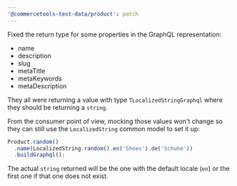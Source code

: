 ```yaml
---
'@commercetools-test-data/product': patch
---
```


Fixed the return type for some properties in the GraphQL representation:

- name
- description
- slug
- metaTitle
- metaKeywords
- metaDescription

They all were returning a value with type `TLocalizedStringGraphql` where they should be returning a `string`.

From the consumer point of view, mocking those values won't change so they can still use the `LocalizedString` common model to set it up:

```js
Product.random()
  .name(LocalizedString.random().en('Shoes').de('Schuhe'))
  .buildGraphql();
```

The actual `string` returned will be the one with the default locale (`en`) or the first one if that one does not exist.

